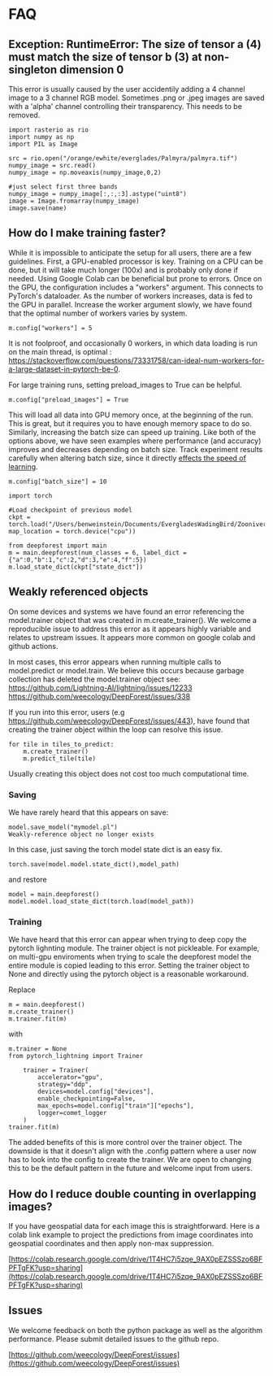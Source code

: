 # FAQ

## Exception: RuntimeError: The size of tensor a (4) must match the size of tensor b (3) at non-singleton dimension 0

This error is usually caused by the user accidentily adding a 4 channel image to a 3 channel RGB model. Sometimes .png or .jpeg images are saved with a 'alpha' channel controlling their transparency. This needs to be removed.

```
import rasterio as rio
import numpy as np
import PIL as Image

src = rio.open("/orange/ewhite/everglades/Palmyra/palmyra.tif")
numpy_image = src.read()
numpy_image = np.moveaxis(numpy_image,0,2)

#just select first three bands
numpy_image = numpy_image[:,:,:3].astype("uint8")
image = Image.fromarray(numpy_image)
image.save(name)
```

## How do I make training faster?

While it is impossible to anticipate the setup for all users, there are a few guidelines. First, a GPU-enabled processor is key. Training on a CPU can be done, but it will take much longer (100x) and is probably only done if needed. Using Google Colab can be beneficial but prone to errors. Once on the GPU, the configuration includes a "workers" argument. This connects to PyTorch's dataloader. As the number of workers increases, data is fed to the GPU in parallel. Increase the worker argument slowly, we have found that the optimal number of workers varies by system.

```
m.config["workers"] = 5
```

It is not foolproof, and occasionally 0 workers, in which data loading is run on the main thread, is optimal : https://stackoverflow.com/questions/73331758/can-ideal-num-workers-for-a-large-dataset-in-pytorch-be-0.

For large training runs, setting preload_images to True can be helpful. 

```
m.config["preload_images"] = True
```

This will load all data into GPU memory once, at the beginning of the run. This is great, but it requires you to have enough memory space to do so.
Similarly, increasing the batch size can speed up training. Like both of the options above, we have seen examples where performance (and accuracy) improves and decreases depending on batch size. Track experiment results carefully when altering batch size, since it directly [effects the speed of learning](https://www.baeldung.com/cs/learning-rate-batch-size).

```
m.config["batch_size"] = 10
```

```
import torch

#Load checkpoint of previous model
ckpt = torch.load("/Users/benweinstein/Documents/EvergladesWadingBird/Zooniverse/species_model/snapshots/species_model.pl", map_location = torch.device("cpu"))

from deepforest import main
m = main.deepforest(num_classes = 6, label_dict = {"a":0,"b":1,"c":2,"d":3,"e":4,"f":5})
m.load_state_dict(ckpt["state_dict"])
```

## Weakly referenced objects

On some devices and systems we have found an error referencing the model.trainer object that was created in m.create_trainer(). 
We welcome a reproducible issue to address this error as it appears highly variable and relates to upstream issues. It appears more common on google colab and github actions.

In most cases, this error appears when running multiple calls to model.predict or model.train. We believe this occurs because garbage collection has deleted the model.trainer object see:
https://github.com/Lightning-AI/lightning/issues/12233
https://github.com/weecology/DeepForest/issues/338

If you run into this error, users (e.g https://github.com/weecology/DeepForest/issues/443), have found that creating the trainer object within the loop can resolve this issue.

```
for tile in tiles_to_predict:
    m.create_trainer()
    m.predict_tile(tile)
```
Usually creating this object does not cost too much computational time.

### Saving

We have rarely heard that this appears on save:
```
model.save_model("mymodel.pl")
Weakly-reference object no longer exists
```

In this case, just saving the torch model state dict is an easy fix.

```
torch.save(model.model.state_dict(),model_path)
```

and restore

```
model = main.deepforest()
model.model.load_state_dict(torch.load(model_path))
```

### Training

We have heard that this error can appear when trying to deep copy the pytorch lighnting module. The trainer object is not pickleable.
For example, on multi-gpu enviroments when trying to scale the deepforest model the entire module is copied leading to this error.
Setting the trainer object to None and directly using the pytorch object is a reasonable workaround. 

Replace

```
m = main.deepforest()
m.create_trainer()
m.trainer.fit(m)
```

with

```
m.trainer = None
from pytorch_lightning import Trainer

    trainer = Trainer(
        accelerator="gpu",
        strategy="ddp",
        devices=model.config["devices"],
        enable_checkpointing=False,
        max_epochs=model.config["train"]["epochs"],
        logger=comet_logger
    )
trainer.fit(m)
```
The added benefits of this is more control over the trainer object. 
The downside is that it doesn't align with the .config pattern where a user now has to look into the config to create the trainer. 
We are open to changing this to be the default pattern in the future and welcome input from users.

## How do I reduce double counting in overlapping images?

If you have geospatial data for each image this is straightforward. 
Here is a colab link example to project the predictions from image coordinates into geospatial coordinates and then apply non-max suppression.

[https://colab.research.google.com/drive/1T4HC7i5zqe_9AX0pEZSSSzo6BFPFTgFK?usp=sharing](https://colab.research.google.com/drive/1T4HC7i5zqe_9AX0pEZSSSzo6BFPFTgFK?usp=sharing)

## Issues

We welcome feedback on both the python package as well as the algorithm performance. Please submit detailed issues to the github repo.

[https://github.com/weecology/DeepForest/issues](https://github.com/weecology/DeepForest/issues)
